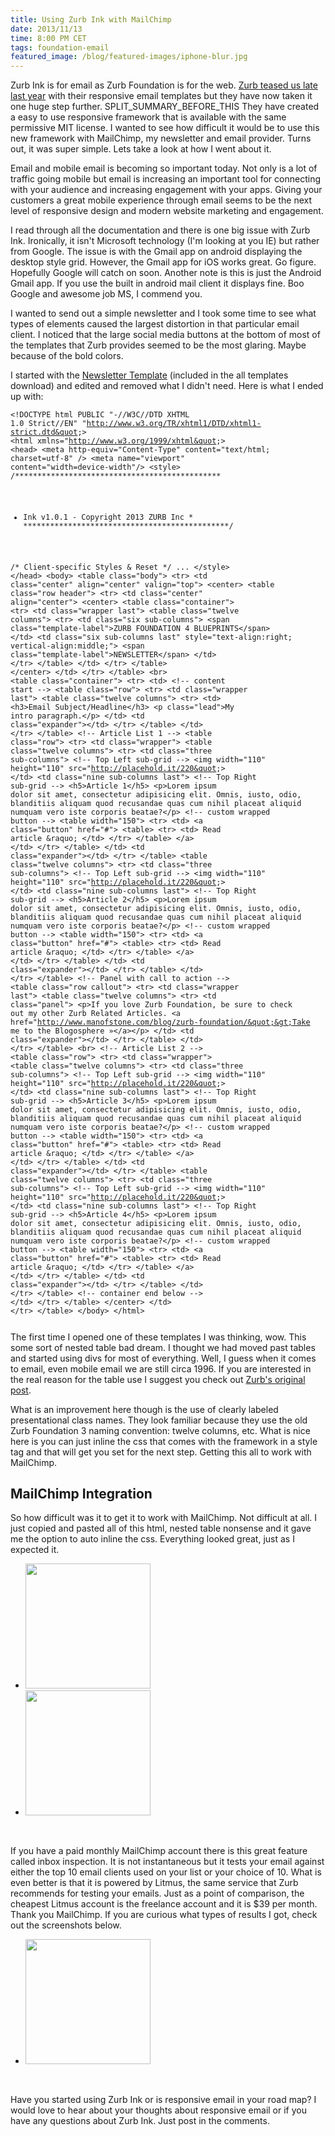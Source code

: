 ```yaml
---
title: Using Zurb Ink with MailChimp
date: 2013/11/13
time: 8:00 PM CET
tags: foundation-email
featured_image: /blog/featured-images/iphone-blur.jpg
---
```


Zurb Ink is for email as Zurb Foundation is for the web. [Zurb teased us late last year](http://zurb.com/article/1119/create-emails-for-any-device-introducing-) with their responsive email templates but they have now taken it one huge step further. SPLIT\_SUMMARY\_BEFORE\_THIS
 They have created a easy to use responsive framework that is available with the same permissive MIT license. I wanted to see how difficult it would be to use this new framework with MailChimp, my newsletter and email provider. Turns out, it was super simple. Lets take a look at how I went about it.


Email and mobile email is becoming so important today. Not only is a lot of traffic going mobile but email is increasing an important tool for connecting with your audience and increasing engagement with your apps. Giving your customers a great mobile experience through email seems to be the next level of responsive design and modern website marketing and engagement.

I read through all the documentation and there is one big issue with Zurb Ink. Ironically, it isn't Microsoft technology (I'm looking at you IE) but rather from Google. The issue is with the Gmail app on android displaying the desktop style grid. However, the Gmail app for iOS works great. Go figure. Hopefully Google will catch on soon. Another note is this is just the Android Gmail app. If you use the built in android mail client it displays fine. Boo Google and awesome job MS, I commend you.

I wanted to send out a simple newsletter and I took some time to see what types of elements caused the largest distortion in that particular email client. I noticed that the large social media buttons at the bottom of most of the templates that Zurb provides seemed to be the most glaring. Maybe because of the bold colors.

I started with the [Newsletter Template](http://zurb.com/ink/templates.php) (included in the all templates download) and edited and removed what I didn't need. Here is what I ended up with:

<code><pre class="html">&lt;!DOCTYPE html PUBLIC &quot;-//W3C//DTD XHTML 1.0 Strict//EN&quot; &quot;http://www.w3.org/TR/xhtml1/DTD/xhtml1-strict.dtd&quot;&gt;
&lt;html xmlns=&quot;http://www.w3.org/1999/xhtml&quot;&gt;
&lt;head&gt;
  &lt;meta http-equiv=&quot;Content-Type&quot; content=&quot;text/html; charset=utf-8&quot; /&gt;
  &lt;meta name=&quot;viewport&quot; content=&quot;width=device-width&quot;/&gt;
  &lt;style&gt;
/**********************************************
* Ink v1.0.1 - Copyright 2013 ZURB Inc        *
**********************************************/

/* Client-specific Styles &amp; Reset */
...
  &lt;/style&gt;
&lt;/head&gt;
&lt;body&gt;
  &lt;table class=&quot;body&quot;&gt;
    &lt;tr&gt;
      &lt;td class=&quot;center&quot; align=&quot;center&quot; valign=&quot;top&quot;&gt;
        &lt;center&gt;
          &lt;table class=&quot;row header&quot;&gt;
            &lt;tr&gt;
              &lt;td class=&quot;center&quot; align=&quot;center&quot;&gt;
                &lt;center&gt;
                  &lt;table class=&quot;container&quot;&gt;
                    &lt;tr&gt;
                      &lt;td class=&quot;wrapper last&quot;&gt;
                        &lt;table class=&quot;twelve columns&quot;&gt;
                          &lt;tr&gt;
                            &lt;td class=&quot;six sub-columns&quot;&gt;
                              &lt;span class=&quot;template-label&quot;&gt;ZURB FOUNDATION 4 BLUEPRINTS&lt;/span&gt;
                            &lt;/td&gt;
                            &lt;td class=&quot;six sub-columns last&quot; style=&quot;text-align:right; vertical-align:middle;&quot;&gt;
                              &lt;span class=&quot;template-label&quot;&gt;NEWSLETTER&lt;/span&gt;
                            &lt;/td&gt;
                          &lt;/tr&gt;
                        &lt;/table&gt;
                      &lt;/td&gt;
                    &lt;/tr&gt;
                  &lt;/table&gt;
                &lt;/center&gt;
              &lt;/td&gt;
            &lt;/tr&gt;
          &lt;/table&gt;
          &lt;br&gt;
          &lt;table class=&quot;container&quot;&gt;
            &lt;tr&gt;
              &lt;td&gt;
                &lt;!-- content start --&gt;
                &lt;table class=&quot;row&quot;&gt;
                  &lt;tr&gt;
                    &lt;td class=&quot;wrapper last&quot;&gt;
                      &lt;table class=&quot;twelve columns&quot;&gt;
                        &lt;tr&gt;
                          &lt;td&gt;
                            &lt;h3&gt;Email Subject/Headline&lt;/h3&gt;
                            &lt;p class=&quot;lead&quot;&gt;My intro paragraph.&lt;/p&gt;
                          &lt;/td&gt;
                          &lt;td class=&quot;expander&quot;&gt;&lt;/td&gt;
                        &lt;/tr&gt;
                      &lt;/table&gt;
                    &lt;/td&gt;
                  &lt;/tr&gt;
                &lt;/table&gt;
                &lt;!-- Article List 1 --&gt;
                &lt;table class=&quot;row&quot;&gt;
                  &lt;tr&gt;
                    &lt;td class=&quot;wrapper&quot;&gt;
                      &lt;table class=&quot;twelve columns&quot;&gt;
                        &lt;tr&gt;
                          &lt;td class=&quot;three sub-columns&quot;&gt;
                            &lt;!-- Top Left sub-grid --&gt;
                            &lt;img width=&quot;110&quot; height=&quot;110&quot; src=&quot;http://placehold.it/220&quot;&gt;
                          &lt;/td&gt;
                          &lt;td class=&quot;nine sub-columns last&quot;&gt;
                            &lt;!-- Top Right sub-grid --&gt;
                            &lt;h5&gt;Article 1&lt;/h5&gt;
                            &lt;p&gt;Lorem ipsum dolor sit amet, consectetur adipisicing elit. Omnis, iusto, odio, blanditiis aliquam quod recusandae quas cum nihil placeat aliquid numquam vero iste corporis beatae?&lt;/p&gt;
                            &lt;!-- custom wrapped button --&gt;
                            &lt;table width=&quot;150&quot;&gt;
                              &lt;tr&gt;
                                &lt;td&gt;
                                  &lt;a class=&quot;button&quot; href=&quot;#&quot;&gt;
                                    &lt;table&gt;
                                      &lt;tr&gt;
                                        &lt;td&gt;
                                          Read article &amp;raquo;
                                        &lt;/td&gt;
                                      &lt;/tr&gt;
                                    &lt;/table&gt;
                                  &lt;/a&gt;
                                &lt;/td&gt;
                              &lt;/tr&gt;
                            &lt;/table&gt;
                          &lt;/td&gt;
                          &lt;td class=&quot;expander&quot;&gt;&lt;/td&gt;
                        &lt;/tr&gt;
                      &lt;/table&gt;
                      &lt;table class=&quot;twelve columns&quot;&gt;
                        &lt;tr&gt;
                          &lt;td class=&quot;three sub-columns&quot;&gt;
                            &lt;!-- Top Left sub-grid --&gt;
                            &lt;img width=&quot;110&quot; height=&quot;110&quot; src=&quot;http://placehold.it/220&quot;&gt;
                          &lt;/td&gt;
                          &lt;td class=&quot;nine sub-columns last&quot;&gt;
                            &lt;!-- Top Right sub-grid --&gt;
                            &lt;h5&gt;Article 2&lt;/h5&gt;
                            &lt;p&gt;Lorem ipsum dolor sit amet, consectetur adipisicing elit. Omnis, iusto, odio, blanditiis aliquam quod recusandae quas cum nihil placeat aliquid numquam vero iste corporis beatae?&lt;/p&gt;
                            &lt;!-- custom wrapped button --&gt;
                            &lt;table width=&quot;150&quot;&gt;
                              &lt;tr&gt;
                                &lt;td&gt;
                                  &lt;a class=&quot;button&quot; href=&quot;#&quot;&gt;
                                    &lt;table&gt;
                                      &lt;tr&gt;
                                        &lt;td&gt;
                                          Read article &amp;raquo;
                                        &lt;/td&gt;
                                      &lt;/tr&gt;
                                    &lt;/table&gt;
                                  &lt;/a&gt;
                                &lt;/td&gt;
                              &lt;/tr&gt;
                            &lt;/table&gt;
                          &lt;/td&gt;
                          &lt;td class=&quot;expander&quot;&gt;&lt;/td&gt;
                        &lt;/tr&gt;
                      &lt;/table&gt;
                    &lt;/td&gt;
                  &lt;/tr&gt;
                &lt;/table&gt;
                &lt;!-- Panel with call to action --&gt;
                &lt;table class=&quot;row  callout&quot;&gt;
                  &lt;tr&gt;
                    &lt;td class=&quot;wrapper last&quot;&gt;
                      &lt;table class=&quot;twelve columns&quot;&gt;
                        &lt;tr&gt;
                          &lt;td class=&quot;panel&quot;&gt;
                            &lt;p&gt;If you love Zurb Foundation, be sure to check out my other Zurb Related Articles. &lt;a href=&quot;http://www.manofstone.com/blog/zurb-foundation/&quot;&gt;Take me to the Blogosphere &raquo;&lt;/a&gt;&lt;/p&gt;
                          &lt;/td&gt;
                          &lt;td class=&quot;expander&quot;&gt;&lt;/td&gt;
                        &lt;/tr&gt;
                      &lt;/table&gt;
                    &lt;/td&gt;
                  &lt;/tr&gt;
                &lt;/table&gt;
                &lt;br&gt;
                &lt;!-- Article List 2 --&gt;
                &lt;table class=&quot;row&quot;&gt;
                  &lt;tr&gt;
                    &lt;td class=&quot;wrapper&quot;&gt;
                      &lt;table class=&quot;twelve columns&quot;&gt;
                        &lt;tr&gt;
                          &lt;td class=&quot;three sub-columns&quot;&gt;
                            &lt;!-- Top Left sub-grid --&gt;
                            &lt;img width=&quot;110&quot; height=&quot;110&quot; src=&quot;http://placehold.it/220&quot;&gt;
                          &lt;/td&gt;
                          &lt;td class=&quot;nine sub-columns last&quot;&gt;
                            &lt;!-- Top Right sub-grid --&gt;
                            &lt;h5&gt;Article 3&lt;/h5&gt;
                            &lt;p&gt;Lorem ipsum dolor sit amet, consectetur adipisicing elit. Omnis, iusto, odio, blanditiis aliquam quod recusandae quas cum nihil placeat aliquid numquam vero iste corporis beatae?&lt;/p&gt;
                            &lt;!-- custom wrapped button --&gt;
                            &lt;table width=&quot;150&quot;&gt;
                              &lt;tr&gt;
                                &lt;td&gt;
                                  &lt;a class=&quot;button&quot; href=&quot;#&quot;&gt;
                                    &lt;table&gt;
                                      &lt;tr&gt;
                                        &lt;td&gt;
                                          Read article &amp;raquo;
                                        &lt;/td&gt;
                                      &lt;/tr&gt;
                                    &lt;/table&gt;
                                  &lt;/a&gt;
                                &lt;/td&gt;
                              &lt;/tr&gt;
                            &lt;/table&gt;
                          &lt;/td&gt;
                          &lt;td class=&quot;expander&quot;&gt;&lt;/td&gt;
                        &lt;/tr&gt;
                      &lt;/table&gt;
                      &lt;table class=&quot;twelve columns&quot;&gt;
                        &lt;tr&gt;
                          &lt;td class=&quot;three sub-columns&quot;&gt;
                            &lt;!-- Top Left sub-grid --&gt;
                            &lt;img width=&quot;110&quot; height=&quot;110&quot; src=&quot;http://placehold.it/220&quot;&gt;
                          &lt;/td&gt;
                          &lt;td class=&quot;nine sub-columns last&quot;&gt;
                            &lt;!-- Top Right sub-grid --&gt;
                            &lt;h5&gt;Article 4&lt;/h5&gt;
                            &lt;p&gt;Lorem ipsum dolor sit amet, consectetur adipisicing elit. Omnis, iusto, odio, blanditiis aliquam quod recusandae quas cum nihil placeat aliquid numquam vero iste corporis beatae?&lt;/p&gt;
                            &lt;!-- custom wrapped button --&gt;
                            &lt;table width=&quot;150&quot;&gt;
                              &lt;tr&gt;
                                &lt;td&gt;
                                  &lt;a class=&quot;button&quot; href=&quot;#&quot;&gt;
                                    &lt;table&gt;
                                      &lt;tr&gt;
                                        &lt;td&gt;
                                          Read article &amp;raquo;
                                        &lt;/td&gt;
                                      &lt;/tr&gt;
                                    &lt;/table&gt;
                                  &lt;/a&gt;
                                &lt;/td&gt;
                              &lt;/tr&gt;
                            &lt;/table&gt;
                          &lt;/td&gt;
                          &lt;td class=&quot;expander&quot;&gt;&lt;/td&gt;
                        &lt;/tr&gt;
                      &lt;/table&gt;
                    &lt;/td&gt;
                  &lt;/tr&gt;
                &lt;/table&gt;
              &lt;!-- container end below --&gt;
              &lt;/td&gt;
            &lt;/tr&gt;
          &lt;/table&gt;
        &lt;/center&gt;
      &lt;/td&gt;
    &lt;/tr&gt;
  &lt;/table&gt;
&lt;/body&gt;
&lt;/html&gt;</pre></code>

The first time I opened one of these templates I was thinking, wow. This some sort of nested table bad dream. I thought we had moved past tables and started using divs for most of everything. Well, I guess when it comes to email, even mobile email we are still circa 1996. If you are interested in the real reason for the table use I suggest you check out [Zurb's original post](http://zurb.com/article/1119/create-emails-for-any-device-introducing-).

What is an improvement here though is the use of clearly labeled presentational class names. They look familiar because they use the old Zurb Foundation 3 naming convention: twelve columns, etc. What is nice here is you can just inline the css that comes with the framework in a style tag and that will get you set for the next step. Getting this all to work with MailChimp.

## MailChimp Integration

So how difficult was it to get it to work with MailChimp. Not difficult at all. I just copied and pasted all of this html, nested table nonsense and it gave me the option to auto inline the css. Everything looked great, just as I expected it.

<ul class="clearing-thumbs" data-clearing>
  <li><a href="../../../images/blog/2013/zurb-ink-mailchimp/mailchimp-preview-options.png"><img src="../../../images/blog/2013/zurb-ink-mailchimp/mailchimp-preview-options.png" class="th" width="200"></a></li>
  <li><a href="../../../images/blog/2013/zurb-ink-mailchimp/mailchimp-builtin-preview.png"><img src="../../../images/blog/2013/zurb-ink-mailchimp/mailchimp-builtin-preview.png" class="th" width="200"></a></li>
</ul>
<br>

If you have a paid monthly MailChimp account there is this great feature called inbox inspection. It is not instantaneous but it tests your email against either the top 10 email clients used on your list or your choice of 10. What is even better is that it is powered by Litmus, the same service that Zurb recommends for testing your emails. Just as a point of comparison, the cheapest Litmus account is the freelance account and it is $39 per month. Thank you MailChimp. If you are curious what types of results I got, check out the screenshots below.

<ul class="clearing-thumbs" data-clearing>
  <li><a href="../../../images/blog/2013/zurb-ink-mailchimp/inbox-inspection.png"><img src="../../../images/blog/2013/zurb-ink-mailchimp/inbox-inspection.png" class="th" width="200"></a></li>
</ul>

<br>

Have you started using Zurb Ink or is responsive email in your road map? I would love to hear about your thoughts about responsive email or if you have any questions about Zurb Ink. Just post in the comments.
